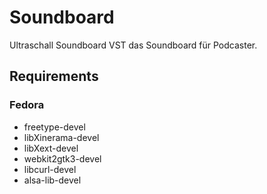 Soundboard
==========

Ultraschall Soundboard VST das Soundboard für Podcaster.

## Requirements

### Fedora

- freetype-devel
- libXinerama-devel
- libXext-devel
- webkit2gtk3-devel
- libcurl-devel
- alsa-lib-devel